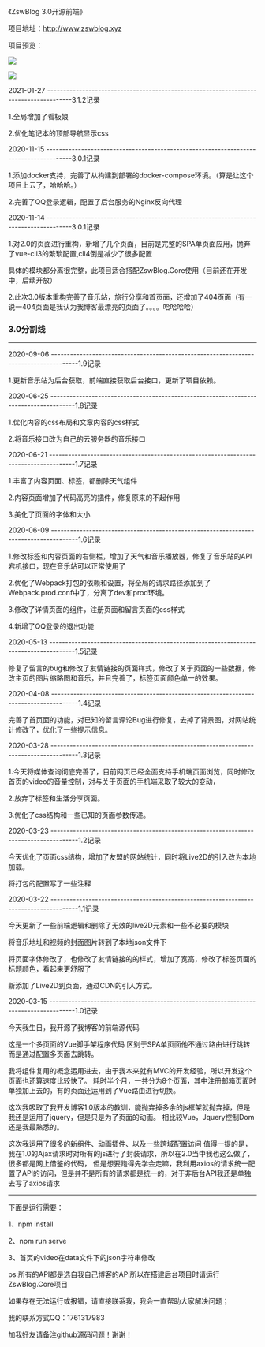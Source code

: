 《ZswBlog 3.0开源前端》

项目地址：http://www.zswblog.xyz

项目预览：

![](https://singleblog.oss-cn-beijing.aliyuncs.com/preview/index-preview.png)

![](https://singleblog.oss-cn-beijing.aliyuncs.com/preview/article-preview.png)

2021-01-27 --------------------------------------------------------------------------------------3.1.2记录

1.全局增加了看板娘

2.优化笔记本的顶部导航显示css

2020-11-15 --------------------------------------------------------------------------------------3.0.1记录

1.添加docker支持，完善了从构建到部署的docker-compose环境。（算是让这个项目上云了，哈哈哈。）

2.完善了QQ登录逻辑，配置了后台服务的Nginx反向代理

2020-11-14 --------------------------------------------------------------------------------------3.0.1记录

1.对2.0的页面进行重构，新增了几个页面，目前是完整的SPA单页面应用，抛弃了vue-cli3的繁琐配置,cli4倒是减少了很多配置

具体的模块都分离很完整，此项目适合搭配ZswBlog.Core使用（目前还在开发中，后续开放）

2.此次3.0版本重构完善了音乐站，旅行分享和首页面，还增加了404页面（有一说一404页面是我认为我博客最漂亮的页面了。。。。哈哈哈哈）

### 3.0分割线
--------------------------------------------------------------------------------------------------------------

2020-09-06 --------------------------------------------------------------------------------------1.9记录

1.更新音乐站为后台获取，前端直接获取后台接口，更新了项目依赖。

2020-06-25 --------------------------------------------------------------------------------------1.8记录

1.优化内容的css布局和文章内容的css样式

2.将音乐接口改为自己的云服务器的音乐接口

2020-06-21 --------------------------------------------------------------------------------------1.7记录

1.丰富了内容页面、标签，都删除天气组件

2.内容页面增加了代码高亮的插件，修复原来的不起作用

3.美化了页面的字体和大小

2020-06-09 --------------------------------------------------------------------------------------1.6记录

1.修改标签和内容页面的右侧栏，增加了天气和音乐播放器，修复了音乐站的API宕机接口，现在音乐站可以正常使用了

2.优化了Webpack打包的依赖和设置，将全局的请求路径添加到了Webpack.prod.conf中了，分离了dev和prod环境。

3.修改了详情页面的组件，注册页面和留言页面的css样式

4.新增了QQ登录的退出功能

2020-05-13 --------------------------------------------------------------------------------------1.5记录

修复了留言的bug和修改了友情链接的页面样式，修改了关于页面的一些数据，修改主页的图片缩略图和音乐，并且完善了，标签页面颜色单一的效果。

2020-04-08 --------------------------------------------------------------------------------------1.4记录

完善了首页面的功能，对已知的留言评论Bug进行修复，去掉了背景图，对网站统计修改了，优化了一些提示信息。

2020-03-28 --------------------------------------------------------------------------------------1.3记录

1.今天将媒体查询彻底完善了，目前网页已经全面支持手机端页面浏览，同时修改首页的video的音量控制，对与关于页面的手机端采取了较大的变动，

2.放弃了标签和生活分享页面。

3.优化了css结构和一些已知的页面参数传递。

2020-03-23 --------------------------------------------------------------------------------------1.2记录

今天优化了页面css结构，增加了友盟的网站统计，同时将Live2D的引入改为本地加载。

将打包的配置写了一些注释

2020-03-22 --------------------------------------------------------------------------------------1.1记录

今天更新了一些前端逻辑和删除了无效的live2D元素和一些不必要的模块

将音乐地址和视频的封面图片转到了本地json文件下

将页面字体修改了，也修改了友情链接的的样式，增加了宽高，修改了标签页面的标题颜色，看起来更舒服了

新添加了Live2D到页面，通过CDN的引入方式。

2020-03-15 --------------------------------------------------------------------------------------1.0记录

今天我生日，我开源了我博客的前端源代码

这是一个多页面的Vue脚手架程序代码
区别于SPA单页面他不通过路由进行跳转而是通过配置多页面去跳转。

我将组件复用的概念运用进去，由于我本来就有MVC的开发经验，所以开发这个页面也还算速度比较快了。
耗时半个月，一共分为8个页面，其中注册邮箱页面时单独加上去的，有的页面还运用到了Vue路由进行切换。

这次我吸取了我开发博客1.0版本的教训，能抛弃掉多余的js框架就抛弃掉，但是我还是运用了jquery，但是只是为了页面的动画。
相比较Vue，Jquery控制Dom还是我最熟悉的。

这次我运用了很多的新组件、动画插件、以及一些跨域配置访问
值得一提的是，我在1.0的Ajax请求时对所有的js进行了封装请求，所以在2.0当中我也这么做了，很多都是网上借鉴的代码，
但是想要跑得先学会走嘛，我利用axios的请求统一配置了API的访问，但是并不是所有的请求都是统一的，对于非后台API我还是单独去写了axios请求

--------------------------------------------------------------------------------------------------------------

下面是运行需要：

1、npm install

2、npm run serve

3、首页的video在data文件下的json字符串修改

ps:所有的API都是选自我自己博客的API所以在搭建后台项目时请运行ZswBlog.Core项目

如果存在无法运行或报错，请直接联系我，我会一直帮助大家解决问题；

我的联系方式QQ：1761317983

加我好友请备注github源码问题！谢谢！

